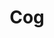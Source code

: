 ---
title: Cog
tags: ["cog", "gear", "settings", "options", "configuration", "mechanism", "machine"]
icon: cog
svg: '<svg xmlns="http://www.w3.org/2000/svg" width="24" height="24" fill="none" viewBox="0 0 24 24" stroke-width="1.5" stroke-linecap="round" stroke-linejoin="round" stroke="currentColor"><path d="M10.11 3.9a1 1 0 0 1 .995-.9h1.79a1 1 0 0 1 .995.9l.033.333a7.953 7.953 0 0 1 2.209.915l.259-.212a1 1 0 0 1 1.34.067l1.266 1.266a1 1 0 0 1 .067 1.34l-.212.26c.409.676.72 1.419.915 2.208l.332.033a1 1 0 0 1 .901.995v1.79a1 1 0 0 1-.9.995l-.333.033a7.951 7.951 0 0 1-.915 2.209l.212.259a1 1 0 0 1-.067 1.34l-1.266 1.266a1 1 0 0 1-1.34.067l-.26-.212a7.947 7.947 0 0 1-2.208.915l-.033.332a1 1 0 0 1-.995.901h-1.79a1 1 0 0 1-.995-.9l-.033-.333a7.95 7.95 0 0 1-2.209-.915l-.259.212a1 1 0 0 1-1.34-.067L5.003 17.73a1 1 0 0 1-.067-1.34l.212-.26a7.953 7.953 0 0 1-.915-2.208L3.9 13.89a1 1 0 0 1-.9-.995v-1.79a1 1 0 0 1 .9-.995l.333-.033a7.953 7.953 0 0 1 .915-2.209l-.212-.259a1 1 0 0 1 .067-1.34L6.27 5.003a1 1 0 0 1 1.34-.067l.26.212a7.947 7.947 0 0 1 2.208-.915z"/><circle cx="2.5" cy="2.5" r="2.5"/></svg>'
---